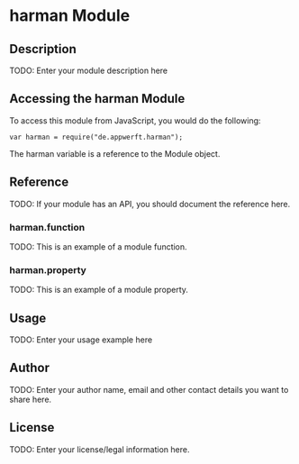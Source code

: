# harman Module

## Description

TODO: Enter your module description here

## Accessing the harman Module

To access this module from JavaScript, you would do the following:

    var harman = require("de.appwerft.harman");

The harman variable is a reference to the Module object.

## Reference

TODO: If your module has an API, you should document
the reference here.

### harman.function

TODO: This is an example of a module function.

### harman.property

TODO: This is an example of a module property.

## Usage

TODO: Enter your usage example here

## Author

TODO: Enter your author name, email and other contact
details you want to share here.

## License

TODO: Enter your license/legal information here.
